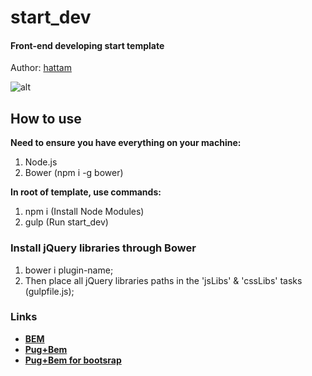 # start_dev
#### Front-end developing start template

Author: [hattam](https://hattam.ru)

![alt](https://raw.githubusercontent.com/hattamsoyunov/start_dev/master/app/img/start_dev_preview.jpg)

## How to use

**Need to ensure you have everything on your machine:**
1. Node.js
2. Bower (npm i -g bower)

**In root of template, use commands:**
1. npm i (Install Node Modules)
2. gulp (Run start_dev)

### Install jQuery libraries through Bower
1. bower i plugin-name;
2. Then place all jQuery libraries paths in the 'jsLibs' & 'cssLibs' tasks (gulpfile.js);

### Links
- **[BEM](https://en.bem.info/methodology/quick-start/)**
- **[Pug+Bem](https://github.com/legostaev-vadim/gulp-pugbem)**
- **[Pug+Bem for bootsrap](https://github.com/legostaev-vadim/gulp-pugbem/issues/1)**

